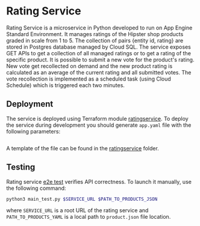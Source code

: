 # Rating Service

Rating Service is a microservice in Python developed to run on App Engine Standard Environment.
It manages ratings of the Hipster shop products graded in scale from 1 to 5.
The collection of pairs {entity id, rating} are stored in Postgres database managed by Cloud SQL.
The service exposes GET APIs to get a collection of all managed ratings or to get a rating of the specific product.
It is possible to submit a new vote for the product's rating. New vote get recollected on demand and the new product rating is calculated as an average of the current rating and all submitted votes.
The vote recollection is implemented as a scheduled task (using Cloud Schedule) which is triggered each two minutes.

## Deployment

The service is deployed using Terraform module [ratingservice](../../terraform/ratingservice).
To deploy the service during development you should generate `app.yaml` file with the following parameters:

```yaml
```

A template of the file can be found in the [ratingservice](../../terraform/ratingservice) folder.

## Testing

Rating service [e2e test](../../tests/ratingservice) verifies API correctness. To launch it manually, use the following command:

```bash
python3 main_test.py $SERVICE_URL $PATH_TO_PRODUCTS_JSON
```

where `SERVICE_URL` is a root URL of the rating service and `PATH_TO_PRODUCTS_YAML` is a local path to `product.json` file location.
